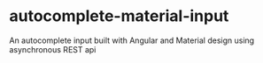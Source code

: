 # autocomplete-material-input
An autocomplete input built with Angular and Material design using asynchronous REST api
